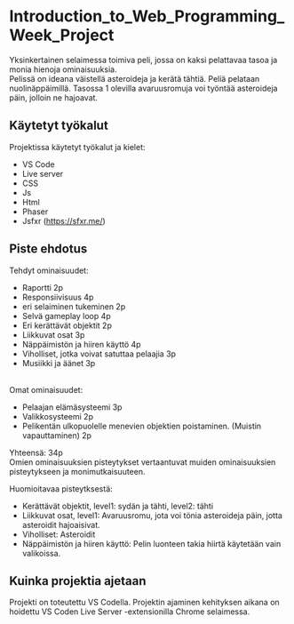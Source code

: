 # Introduction_to_Web_Programming_Week_Project

Yksinkertainen selaimessa toimiva peli, jossa on kaksi pelattavaa tasoa ja monia hienoja ominaisuuksia.<br>
Pelissä on ideana väistellä asteroideja ja kerätä tähtiä. Peliä pelataan nuolinäppäimillä. Tasossa 1 olevilla avaruusromuja voi työntää asteroideja päin, jolloin ne hajoavat.

## Käytetyt työkalut

Projektissa käytetyt työkalut ja kielet:

-   VS Code
-   Live server
-   CSS
-   Js
-   Html
-   Phaser
-   Jsfxr (https://sfxr.me/)

## Piste ehdotus

Tehdyt ominaisuudet:

-   Raportti 2p
-   Responsiivisuus 4p
-   eri selaiminen tukeminen 2p
-   Selvä gameplay loop 4p
-   Eri kerättävät objektit 2p
-   Liikkuvat osat 3p
-   Näppäimistön ja hiiren käyttö 4p
-   Viholliset, jotka voivat satuttaa pelaajia 3p
-   Musiikki ja äänet 3p <br><br>

Omat ominaisuudet:

-   Pelaajan elämäsysteemi 3p
-   Valikkosysteemi 2p
-   Pelikentän ulkopuolelle menevien objektien poistaminen. (Muistin vapauttaminen) 2p

Yhteensä: 34p<br>
Omien ominaisuuksien pisteytykset vertaantuvat muiden ominaisuuksien pisteytykseen ja monimutkaisuuteen.

Huomioitavaa pisteytksestä:

-   Kerättävät objektit, level1: sydän ja tähti, level2: tähti
-   Liikkuvat osat, level1: Avaruusromu, jota voi tönia asteroideja päin, jotta asteroidit hajoaisivat.
-   Viholliset: Asteroidit
-   Näppäimistön ja hiiren käyttö: Pelin luonteen takia hiirtä käytetään vain valikoissa.

## Kuinka projektia ajetaan

Projekti on toteutettu VS Codella. Projektin ajaminen kehityksen aikana on hoidettu VS Coden Live Server -extensionilla Chrome selaimessa.
